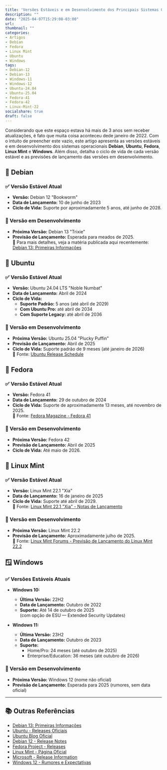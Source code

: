 ```yaml
---
title: 'Versões Estáveis e em Desenvolvimento dos Principais Sistemas Operacionais'
description: ""
date: "2025-04-07T15:29:08-03:00"
url: 
thumbnail: ""
categories:
- Artigos
- Debian
- Fedora
- Linux Mint
- Ubuntu
- Windows  
tags:
- Debian-12
- Debian-13
- Windows-11
- Windows-12
- Ubuntu-24.04
- Ubuntu-25.04
- Fedora-41
- Fedora-42
- Linux-Mint-22
socialshare: true
draft: false
---
```


Considerando que este espaço estava há mais de 3 anos sem receber atualizações, é fato que muita coisa aconteceu dede janeiro de 2022.
Com o intuito de preencher este vazio, este artigo apresenta as versões estáveis e em desenvolvimento dos sistemas operacionais **Debian**, **Ubuntu**, **Fedora**, **Linux Mint** e **Windows**. Além disso, detalha o ciclo de vida de cada versão estável e as previsões de lançamento das versões em desenvolvimento.

<!--more-->

## 🐁 Debian

### ✅ Versão Estável Atual

- **Versão:** Debian 12 "Bookworm"
- **Data de Lançamento:** 10 de junho de 2023  
- **Ciclo de Vida:** Suporte por aproximadamente 5 anos, até junho de 2028.

### 🔄 Versão em Desenvolvimento

- **Próxima Versão:** Debian 13 "Trixie"
- **Previsão de Lançamento:** Esperada para meados de 2025.  
📎 Para mais detalhes, veja a matéria publicada aqui recentemente: <a href="https://info.wsouza.com.br/2025/04/debian13-primeiras-informacoes.html" target="_blank">Debian 13: Primeiras Informações</a>

## 🐧 Ubuntu

### ✅ Versão Estável Atual

- **Versão:** Ubuntu 24.04 LTS "Noble Numbat"
- **Data de Lançamento:** Abril de 2024  
- **Ciclo de Vida:**
  - **Suporte Padrão:** 5 anos (até abril de 2029)
  - **Com Ubuntu Pro:** até abril de 2034
  - **Com Suporte Legacy:** até abril de 2036

### 🔄 Versão em Desenvolvimento

- **Próxima Versão:** Ubuntu 25.04 "Plucky Puffin"
- **Previsão de Lançamento:** Abril de 2025  
- **Ciclo de Vida:** Suporte padrão de 9 meses (até janeiro de 2026)  
🔗 Fonte: <a href="https://wiki.ubuntu.com/Releases" target="_blank">Ubuntu Release Schedule</a>

## 🎩 Fedora

### ✅ Versão Estável Atual

- **Versão:** Fedora 41  
- **Data de Lançamento:** 29 de outubro de 2024  
- **Ciclo de Vida:** Suporte de aproximadamente 13 meses, até novembro de 2025.  
🔗 Fonte: <a href="https://fedoramagazine.org/announcing-fedora-linux-41/" target="_blank">Fedora Magazine - Fedora 41</a>

### 🔄 Versão em Desenvolvimento

- **Próxima Versão:** Fedora 42  
- **Previsão de Lançamento:** Abril de 2025  
- **Ciclo de Vida:** Até maio de 2026.

## 🌿 Linux Mint

### ✅ Versão Estável Atual

- **Versão:** Linux Mint 22.1 "Xia"  
- **Data de Lançamento:** 16 de janeiro de 2025  
- **Ciclo de Vida:** Suporte até abril de 2029.  
🔗 Fonte: <a href="https://www.linuxmint.com/rel_xia.php" target="_blank">Linux Mint 22.1 "Xia" - Notas de Lançamento</a>

### 🔄 Versão em Desenvolvimento

- **Próxima Versão:** Linux Mint 22.2  
- **Previsão de Lançamento:** Aproximadamente julho de 2025.  
🔗 Fonte: <a href="https://forums.linuxmint.com/viewtopic.php?t=440693" target="_blank">Linux Mint Forums - Previsão de Lançamento do Linux Mint 22.2</a>

## 🪟 Windows

### ✅ Versões Estáveis Atuais

- **Windows 10:**
  - **Última Versão:** 22H2
  - **Data de Lançamento:** Outubro de 2022
  - **Suporte:** Até 14 de outubro de 2025  
    (com opção de ESU — Extended Security Updates)

- **Windows 11:**
  - **Última Versão:** 23H2
  - **Data de Lançamento:** Outubro de 2023
  - **Suporte:**
    - Home/Pro: 24 meses (até outubro de 2025)
    - Enterprise/Education: 36 meses (até outubro de 2026)

### 🔄 Versão em Desenvolvimento

- **Próxima Versão:** Windows 12 (nome não oficial)
- **Previsão de Lançamento:** Esperada para 2025 (rumores, sem data oficial)

---

## 📚 Outras Referências

- <a href="https://info.wsouza.com.br/2025/04/debian13-primeiras-informacoes.html" target="_blank">Debian 13: Primeiras Informações</a>
- <a href="https://wiki.ubuntu.com/Releases" target="_blank">Ubuntu - Releases Oficiais</a>
- <a href="https://ubuntu.com/blog" target="_blank">Ubuntu Blog Oficial</a>
- <a href="https://www.debian.org/releases/bookworm/" target="_blank">Debian 12 - Release Notes</a>
- <a href="https://fedoraproject.org/wiki/Releases" target="_blank">Fedora Project - Releases</a>
- <a href="https://www.linuxmint.com/" target="_blank">Linux Mint - Página Oficial</a>
- <a href="https://learn.microsoft.com/en-us/windows/release-health/release-information" target="_blank">Microsoft - Release Information</a>
- <a href="https://www.windowscentral.com/software-apps/windows-11/windows-12-everything-we-know-so-far" target="_blank">Windows 12 - Rumores e Expectativas</a>

